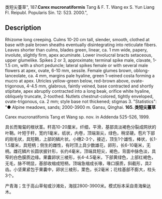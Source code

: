 类短尖薹草",
187.**Carex mucronatiformis** Tang & F. T. Wang ex S. Yun Liang Fl. Reipubl. Popularis Sin. 12: 523. 2000.",

## Description
Rhizome long creeping. Culms 10-20 cm tall, slender, smooth, clothed at base with pale brown sheaths eventually disintegrating into reticulate fibers. Leaves shorter than culms, blades green, linear, ca. 1 mm wide, papery, involute, slightly firm, apex acuminate. Lower involucral bracts setaceous, upper glumelike. Spikes 2 or 3, approximate; terminal spike male, clavate, 1-1.5 cm, with a short peduncle; lateral spikes female or with several male flowers at apex, ovate, 6-10 mm, sessile. Female glumes brown, oblong-lanceolate, ca. 4 mm, margins pale hyaline, green 1-veined costa forming a mucro at apex. Utricles yellow-green below, red-brown above, ovate-trigonous, 4-4.5 mm, glabrous, faintly veined, base contracted and shortly stipitate, apex abruptly contracted into a long beak, orifice white hyaline, obliquely truncate, 2-toothed. Nutlets chestnut-colored, tightly enveloped, ovate-trigonous, ca. 2 mm; style base not thickened; stigmas 3.
  "Statistics": "● Alpine meadows, sands; 2000-3900 m. Gansu, Qinghai.
**165. 类短尖薹草**

Carex mucronatifomis Tang et Wang sp. nov. in Addenda 525-526, 1999.

具长而匍匐的根状茎。秆高10-20厘米，纤细，平滑，基部具淡褐色分裂成网状的叶鞘。叶短于秆，宽约1毫米，纸状，内卷，顶端渐尖，绿色，稍坚硬。苞片下部的刚毛状，具短鞘，上部的鳞片状。小穗2-3个，接近，顶生1个雄性，棒状，长1-1.5厘米，具短柄；侧生的雌性，有时顶上具少数雄花，卵形，长6-10毫米，无柄。雌花鳞片长圆状披针形，长约4毫米，顶端具短尖，褐色，背面中脉色淡，具窄的白色膜质边缘。果囊卵状三棱形，长4-4.5毫米，下部黄绿色，上部红褐色，无毛，脉不明显，基部收缩成短柄，顶端急缩成长喙，喙口膜质，斜截形，具2齿。小坚果紧包于果囊中，卵状三棱形，栗色，长2毫米；花柱基部不膨大，柱头3个。

产青海；生于高山草甸或沙滩处，海拔2800-3900米。模式标本采自青海柴达木。
